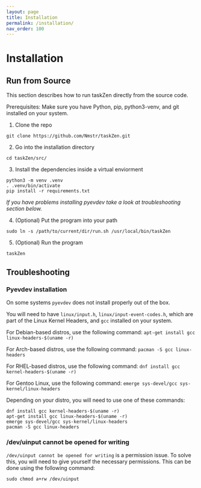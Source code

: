 ```yaml
---
layout: page
title: Installation
permalink: /installation/
nav_order: 100
---
```


# Installation

## Run from Source

This section describes how to run taskZen directly from the source code.

Prerequisites: Make sure you have Python, pip, python3-venv, and git installed on your system.

1. Clone the repo

`git clone https://github.com/Nmstr/taskZen.git`

2. Go into the installation directory

`cd taskZen/src/`

3. Install the dependencies inside a virtual enviorment
```
python3 -m venv .venv
. .venv/bin/activate
pip install -r requirements.txt
```

_If you have problems installing pyevdev take a look at troubleshooting section below._

4. (Optional) Put the program into your path

`sudo ln -s /path/to/current/dir/run.sh /usr/local/bin/taskZen`

5. (Optional) Run the program

`taskZen`

## Troubleshooting

### Pyevdev installation

On some systems `pyevdev` does not install properly out of the box.

You will need to have `linux/input.h`, `linux/input-event-codes.h`, which are part of the Linux Kernel Headers, and `gcc` installed on your system.

For Debian-based distros, use the following command:
```apt-get install gcc linux-headers-$(uname -r)```

For Arch-based distros, use the following command:
```pacman -S gcc linux-headers```

For RHEL-based distros, use the following command:
```dnf install gcc kernel-headers-$(uname -r)```

For Gentoo Linux, use the following command:
```emerge sys-devel/gcc sys-kernel/linux-headers```

Depending on your distro, you will need to use one of these commands:
```
dnf install gcc kernel-headers-$(uname -r)
apt-get install gcc linux-headers-$(uname -r)
emerge sys-devel/gcc sys-kernel/linux-headers
pacman -S gcc linux-headers
```

### /dev/uinput cannot be opened for writing

`/dev/uinput cannot be opened for writing` is a permission issue. To solve this, you will need to give yourself the necessary permissions. This can be done using the following command:
```
sudo chmod a+rw /dev/uinput
```
